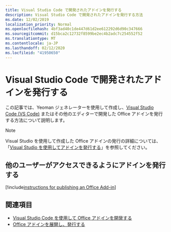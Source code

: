 ```yaml
---
title: Visual Studio Code で開発されたアドインを発行する
description: Visual Studio Code で開発されたアドインを発行する方法
ms.date: 12/02/2019
localization_priority: Normal
ms.openlocfilehash: 4bf3ad40c1de447d61d2ee612292d6d90c347666
ms.sourcegitcommit: d15bca2c12732f8599be2ec4b2adc7c254552f52
ms.translationtype: MT
ms.contentlocale: ja-JP
ms.lasthandoff: 02/12/2020
ms.locfileid: "41950650"
---
```

# <a name="publish-an-add-in-developed-with-visual-studio-code"></a>Visual Studio Code で開発されたアドインを発行する

この記事では、Yeoman ジェネレーターを使用して作成し、[Visual Studio Code (VS Code)](https://code.visualstudio.com) またはその他のエディターで開発した Office アドインを発行する方法について説明します。

> [!NOTE]
> Visual Studio を使用して作成した Office アドインの発行の詳細については、「[Visual Studio を使用してアドインを発行する](package-your-add-in-using-visual-studio.md)」を参照してください。

## <a name="publishing-an-add-in-for-other-users-to-access"></a>他のユーザーがアクセスできるようにアドインを発行する

[!include[instructions for publishing an Office Add-in](../includes/publish-add-in.md)]

## <a name="see-also"></a>関連項目

- [Visual Studio Code を使用して Office アドインを開発する](../develop/develop-add-ins-vscode.md)
- [Office アドインを展開し、発行する](../publish/publish.md)